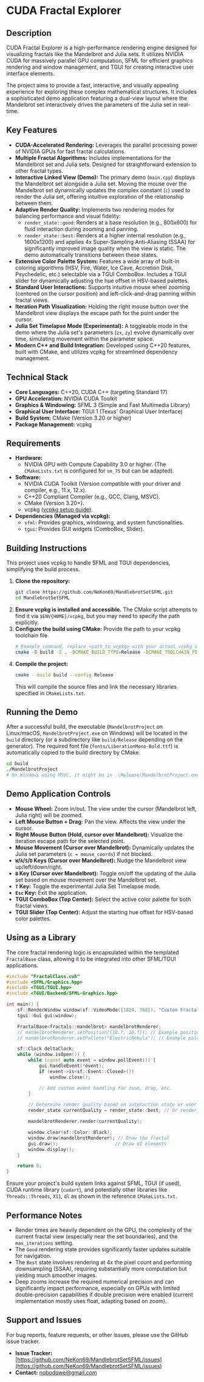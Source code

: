 
# CUDA Fractal Explorer

## Description

CUDA Fractal Explorer is a high-performance rendering engine designed for visualizing fractals like the Mandelbrot and Julia sets. It utilizes NVIDIA CUDA for massively parallel GPU computation, SFML for efficient graphics rendering and window management, and TGUI for creating interactive user interface elements.

The project aims to provide a fast, interactive, and visually appealing experience for exploring these complex mathematical structures. It includes a sophisticated demo application featuring a dual-view layout where the Mandelbrot set interactively drives the parameters of the Julia set in real-time.

## Key Features

*   **CUDA-Accelerated Rendering:** Leverages the parallel processing power of NVIDIA GPUs for fast fractal calculations.
*   **Multiple Fractal Algorithms:** Includes implementations for the Mandelbrot set and Julia sets. Designed for straightforward extension to other fractal types.
*   **Interactive Linked View (Demo):** The primary demo (`main.cpp`) displays the Mandelbrot set alongside a Julia set. Moving the mouse over the Mandelbrot set dynamically updates the complex constant (`c`) used to render the Julia set, offering intuitive exploration of the relationship between them.
*   **Adaptive Render Quality:** Implements two rendering modes for balancing performance and visual fidelity:
    *   `render_state::good`: Renders at a base resolution (e.g., 800x600) for fluid interaction during zooming and panning.
    *   `render_state::best`: Renders at a higher internal resolution (e.g., 1600x1200) and applies 4x Super-Sampling Anti-Aliasing (SSAA) for significantly improved image quality when the view is static. The demo automatically transitions between these states.
*   **Extensive Color Palette System:** Features a wide array of built-in coloring algorithms (HSV, Fire, Water, Ice Cave, Accretion Disk, Psychedelic, etc.) selectable via a TGUI ComboBox. Includes a TGUI slider for dynamically adjusting the hue offset in HSV-based palettes.
*   **Standard User Interactions:** Supports intuitive mouse wheel zooming (centered on the cursor position) and left-click-and-drag panning within fractal views.
*   **Iteration Path Visualization:** Holding the right mouse button over the Mandelbrot view displays the escape path for the point under the cursor.
*   **Julia Set Timelapse Mode (Experimental):** A toggleable mode in the demo where the Julia set's parameters (`zx`, `zy`) evolve dynamically over time, simulating movement within the parameter space.
*   **Modern C++ and Build Integration:** Developed using C++20 features, built with CMake, and utilizes vcpkg for streamlined dependency management.

## Technical Stack

*   **Core Languages:** C++20, CUDA C++ (targeting Standard 17)
*   **GPU Acceleration:** NVIDIA CUDA Toolkit
*   **Graphics & Windowing:** SFML 3 (Simple and Fast Multimedia Library)
*   **Graphical User Interface:** TGUI 1 (Texus' Graphical User Interface)
*   **Build System:** CMake (Version 3.20 or higher)
*   **Package Management:** vcpkg

## Requirements

*   **Hardware:**
    *   NVIDIA GPU with Compute Capability 3.0 or higher. (The `CMakeLists.txt` is configured for `sm_75` but can be adapted).
*   **Software:**
    *   NVIDIA CUDA Toolkit (Version compatible with your driver and compiler, e.g., 11.x, 12.x).
    *   C++20 Compliant Compiler (e.g., GCC, Clang, MSVC).
    *   CMake (Version 3.20+).
    *   vcpkg ([vcpkg setup guide](https://vcpkg.io/en/getting-started.html)).
*   **Dependencies (Managed via vcpkg):**
    *   `sfml`: Provides graphics, windowing, and system functionalities.
    *   `tgui`: Provides GUI widgets (ComboBox, Slider).

## Building Instructions

This project uses vcpkg to handle SFML and TGUI dependencies, simplifying the build process.

1.  **Clone the repository:**
    ```bash
    git clone https://github.com/NeKon69/MandlebrotSetSFML.git
    cd MandlebrotSetSFML
    ```
2.  **Ensure vcpkg is installed and accessible.** The CMake script attempts to find it via `$ENV{HOME}/vcpkg`, but you may need to specify the path explicitly.
3.  **Configure the build using CMake:** Provide the path to your vcpkg toolchain file.
    ```bash
    # Example command, replace <path_to_vcpkg> with your actual vcpkg installation path
    cmake -B build -S . -DCMAKE_BUILD_TYPE=Release -DCMAKE_TOOLCHAIN_FILE=<path_to_vcpkg>/scripts/buildsystems/vcpkg.cmake
    ```
4.  **Compile the project:**
    ```bash
    cmake --build build --config Release
    ```
    This will compile the source files and link the necessary libraries specified in `CMakeLists.txt`.

## Running the Demo

After a successful build, the executable (`MandelbrotProject` on Linux/macOS, `MandelbrotProject.exe` on Windows) will be located in the `build` directory (or a subdirectory like `build/Release` depending on the generator). The required font file (`fonts/LiberationMono-Bold.ttf`) is automatically copied to the build directory by CMake.

```bash
cd build
./MandelbrotProject
# On Windows using MSVC, it might be in .\Release\MandelbrotProject.exe
```

## Demo Application Controls

*   **Mouse Wheel:** Zoom in/out. The view under the cursor (Mandelbrot left, Julia right) will be zoomed.
*   **Left Mouse Button + Drag:** Pan the view. Affects the view under the cursor.
*   **Right Mouse Button (Hold, cursor over Mandelbrot):** Visualize the iteration escape path for the selected point.
*   **Mouse Movement (Cursor over Mandelbrot):** Dynamically updates the Julia set parameters (`c = mouse_coords`) if not blocked.
*   **`W`/`A`/`S`/`D` Keys (Cursor over Mandelbrot):** Nudge the Mandelbrot view up/left/down/right.
*   **`B` Key (Cursor over Mandelbrot):** Toggle on/off the updating of the Julia set based on mouse movement over the Mandelbrot set.
*   **`T` Key:** Toggle the experimental Julia Set Timelapse mode.
*   **`Esc` Key:** Exit the application.
*   **TGUI ComboBox (Top Center):** Select the active color palette for both fractal views.
*   **TGUI Slider (Top Center):** Adjust the starting hue offset for HSV-based color palettes.

## Using as a Library

The core fractal rendering logic is encapsulated within the templated `FractalBase` class, allowing it to be integrated into other SFML/TGUI applications.

```cpp
#include "FractalClass.cuh"
#include <SFML/Graphics.hpp>
#include <TGUI/TGUI.hpp>
#include <TGUI/Backend/SFML-Graphics.hpp>

int main() {
    sf::RenderWindow window(sf::VideoMode({1024, 768}), "Custom Fractal App");
    tgui::Gui gui(window);

    FractalBase<fractals::mandelbrot> mandelbrotRenderer;
    // mandelbrotRenderer.setPosition({10.f, 10.f}); // Example positioning
    // mandelbrotRenderer.setPallete("ElectricNebula"); // Example palette selection

    sf::Clock deltaClock;
    while (window.isOpen()) {
        while (const auto event = window.pollEvent()) {
            gui.handleEvent(*event);
            if (event->is<sf::Event::Closed>())
                window.close();

            // Add custom event handling for zoom, drag, etc.
        }

        // Determine render quality based on interaction state or user preference
        render_state currentQuality = render_state::best; // Or render_state::good

        mandelbrotRenderer.render(currentQuality);

        window.clear(sf::Color::Black);
        window.draw(mandelbrotRenderer); // Draw the fractal
        gui.draw();                     // Draw UI elements
        window.display();
    }

    return 0;
}
```
Ensure your project's build system links against SFML, TGUI (if used), CUDA runtime library (`cudart`), and potentially other libraries like `Threads::Threads`, `X11`, `dl` as shown in the reference `CMakeLists.txt`.

## Performance Notes

*   Render times are heavily dependent on the GPU, the complexity of the current fractal view (especially near the set boundaries), and the `max_iterations` setting.
*   The `Good` rendering state provides significantly faster updates suitable for navigation.
*   The `Best` state involves rendering at 4x the pixel count and performing downsampling (SSAA), requiring substantially more computation but yielding much smoother images.
*   Deep zooms increase the required numerical precision and can significantly impact performance, especially on GPUs with limited double-precision capabilities if double precision were enabled (current implementation mostly uses float, adapting based on zoom).

## Support and Issues

For bug reports, feature requests, or other issues, please use the GitHub issue tracker.

*   **Issue Tracker:** [https://github.com/NeKon69/MandlebrotSetSFML/issues](https://github.com/NeKon69/MandlebrotSetSFML/issues)
*   **Contact:** nobodqwe@gmail.com
